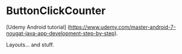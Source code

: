 # ButtonClickCounter
[Udemy Android tutorial] (https://www.udemy.com/master-android-7-nougat-java-app-development-step-by-step).

Layouts... and stuff.
